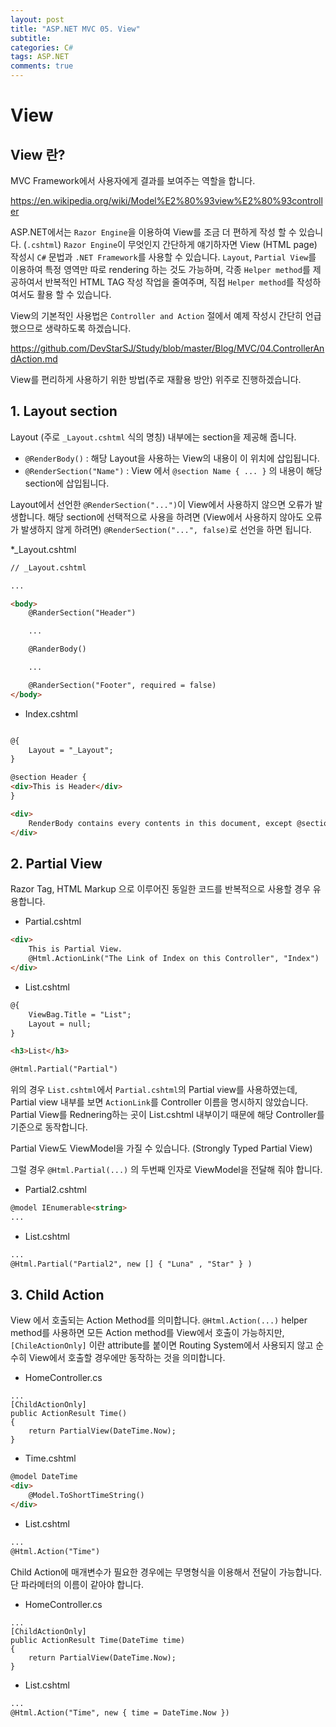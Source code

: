 ```yaml
---
layout: post
title: "ASP.NET MVC 05. View"
subtitle:  
categories: C#
tags: ASP.NET
comments: true
---
```


# View

## View 란?

MVC Framework에서 사용자에게 결과를 보여주는 역할을 합니다.

<https://en.wikipedia.org/wiki/Model%E2%80%93view%E2%80%93controller>

ASP.NET에서는 `Razor Engine`을 이용하여 View를 조금 더 편하게 작성 할 수 있습니다. (`.cshtml`)
`Razor Engine`이 무엇인지 간단하게 얘기하자면 View (HTML page) 작성시 `C#` 문법과 `.NET Framework`를 사용할 수 있습니다.
`Layout`, `Partial View`를 이용하여 특정 영역만 따로 rendering 하는 것도 가능하며,
각종 `Helper method`를 제공하여서 반복적인 HTML TAG 작성 작업을 줄여주며, 직접 `Helper method`를 작성하여서도 활용 할 수 있습니다.

View의 기본적인 사용법은 `Controller and Action` 절에서 예제 작성시 간단히 언급했으므로 생략하도록 하겠습니다.

<https://github.com/DevStarSJ/Study/blob/master/Blog/MVC/04.ControllerAndAction.md>

View를 편리하게 사용하기 위한 방법(주로 재활용 방안) 위주로 진행하겠습니다.

## 1. Layout section

Layout (주로 `_Layout.cshtml` 식의 명칭) 내부에는 section을 제공해 줍니다.

- `@RenderBody()` : 해당 Layout을 사용하는 View의 내용이 이 위치에 삽입됩니다.
- `@RenderSection("Name")` : View 에서 `@section Name { ... }` 의 내용이 해당 section에 삽입됩니다.

Layout에서 선언한 `@RenderSection("...")`이 View에서 사용하지 않으면 오류가 발생합니다.
해당 section에 선택적으로 사용을 하려면 (View에서 사용하지 않아도 오류가 발생하지 않게 하려면) `@RenderSection("...", false)`로 선언을 하면 됩니다.

*_Layout.cshtml

```HTML
// _Layout.cshtml

...

<body>
    @RanderSection("Header")

    ...

    @RanderBody()

    ...

    @RanderSection("Footer", required = false)
</body>
```

* Index.cshtml

```HTML

@{
    Layout = "_Layout";
}

@section Header {
<div>This is Header</div>
}

<div>
    RenderBody contains every contents in this document, except @section ...
</div>

```

## 2. Partial View

Razor Tag, HTML Markup 으로 이루어진 동일한 코드를 반복적으로 사용할 경우 유용합니다.

* Partial.cshtml
```HTML
<div>
    This is Partial View.
    @Html.ActionLink("The Link of Index on this Controller", "Index")
</div>
```

* List.cshtml
```HTML
@{
    ViewBag.Title = "List";
    Layout = null;
}

<h3>List</h3>

@Html.Partial("Partial")
```

위의 경우 `List.cshtml`에서 `Partial.cshtml`의 Partial view를 사용하였는데, Partial view 내부를 보면 `ActionLink`를 Controller 이름을 명시하지 않았습니다.
Partial View를 Rednering하는 곳이 List.cshtml 내부이기 때문에 해당 Controller를 기준으로 동작합니다.

Partial View도 ViewModel을 가질 수 있습니다. (Strongly Typed Partial View)

그럴 경우 `@Html.Partial(...)` 의 두번째 인자로 ViewModel을 전달해 줘야 합니다.

* Partial2.cshtml
```HTML
@model IEnumerable<string>
...
```

* List.cshtml
```HTML
...
@Html.Partial("Partial2", new [] { "Luna" , "Star" } )
```

## 3. Child Action

View 에서 호출되는 Action Method를 의미합니다.
`@Html.Action(...)` helper method를 사용하면 모든 Action method를 View에서 호출이 가능하지만,
`[ChileActionOnly]` 이란 attribute를 붙이면 Routing System에서 사용되지 않고 순수히 View에서 호출할 경우에만 동작하는 것을 의미합니다.

* HomeController.cs
```CSharp
...
[ChildActionOnly]
public ActionResult Time()
{
    return PartialView(DateTime.Now);
}
```

* Time.cshtml
```HTML
@model DateTime
<div>
    @Model.ToShortTimeString()
</div>
```

* List.cshtml
```HTML
...
@Html.Action("Time")
```

Child Action에 매개변수가 필요한 경우에는 무명형식을 이용해서 전달이 가능합니다.
단 파라메터의 이름이 같아야 합니다.

* HomeController.cs
```CSharp
...
[ChildActionOnly]
public ActionResult Time(DateTime time)
{
    return PartialView(DateTime.Now);
}
```

* List.cshtml
```HTML
...
@Html.Action("Time", new { time = DateTime.Now })
```